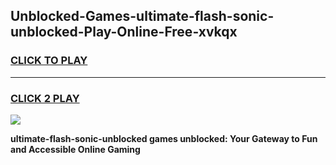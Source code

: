 
## Unblocked-Games-ultimate-flash-sonic-unblocked-Play-Online-Free-xvkqx
<h3>
<a href="https://premium76.site?title=ultimate-flash-sonic-unblocked&ref=26A">CLICK TO PLAY</a></h3>
<hr>

<h3>
<a href="https://premium76.site?title=ultimate-flash-sonic-unblocked&ref=26A">CLICK 2 PLAY</a>
  
</h3>

<a href="https://premium76.site?title=ultimate-flash-sonic-unblocked&ref=26A"><img src="https://clearcache.store/games.png"></a>


**ultimate-flash-sonic-unblocked games unblocked: Your Gateway to Fun and Accessible Online Gaming**

